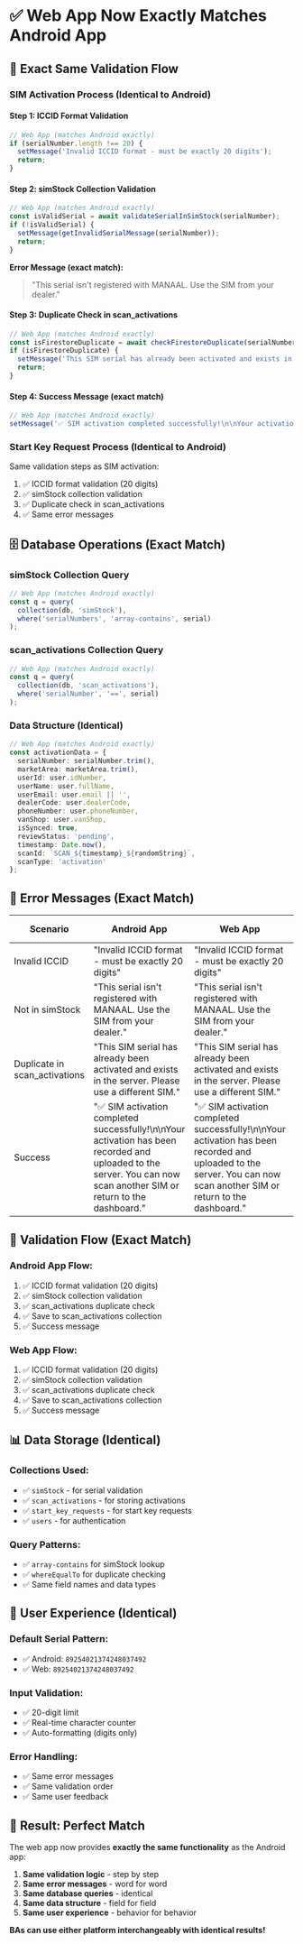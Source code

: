 # ✅ Web App Now Exactly Matches Android App

## 🔄 **Exact Same Validation Flow**

### **SIM Activation Process (Identical to Android)**

#### **Step 1: ICCID Format Validation**
```typescript
// Web App (matches Android exactly)
if (serialNumber.length !== 20) {
  setMessage('Invalid ICCID format - must be exactly 20 digits');
  return;
}
```

#### **Step 2: simStock Collection Validation**
```typescript
// Web App (matches Android exactly)
const isValidSerial = await validateSerialInSimStock(serialNumber);
if (!isValidSerial) {
  setMessage(getInvalidSerialMessage(serialNumber));
  return;
}
```

**Error Message (exact match):**
> "This serial isn't registered with MANAAL. Use the SIM from your dealer."

#### **Step 3: Duplicate Check in scan_activations**
```typescript
// Web App (matches Android exactly)
const isFirestoreDuplicate = await checkFirestoreDuplicate(serialNumber);
if (isFirestoreDuplicate) {
  setMessage('This SIM serial has already been activated and exists in the server. Please use a different SIM.');
  return;
}
```

#### **Step 4: Success Message (exact match)**
```typescript
// Web App (matches Android exactly)
setMessage('✅ SIM activation completed successfully!\n\nYour activation has been recorded and uploaded to the server. You can now scan another SIM or return to the dashboard.');
```

### **Start Key Request Process (Identical to Android)**

Same validation steps as SIM activation:
1. ✅ ICCID format validation (20 digits)
2. ✅ simStock collection validation
3. ✅ Duplicate check in scan_activations
4. ✅ Same error messages

## 🗄️ **Database Operations (Exact Match)**

### **simStock Collection Query**
```typescript
// Web App (matches Android exactly)
const q = query(
  collection(db, 'simStock'),
  where('serialNumbers', 'array-contains', serial)
);
```

### **scan_activations Collection Query**
```typescript
// Web App (matches Android exactly)
const q = query(
  collection(db, 'scan_activations'),
  where('serialNumber', '==', serial)
);
```

### **Data Structure (Identical)**
```typescript
// Web App (matches Android exactly)
const activationData = {
  serialNumber: serialNumber.trim(),
  marketArea: marketArea.trim(),
  userId: user.idNumber,
  userName: user.fullName,
  userEmail: user.email || '',
  dealerCode: user.dealerCode,
  phoneNumber: user.phoneNumber,
  vanShop: user.vanShop,
  isSynced: true,
  reviewStatus: 'pending',
  timestamp: Date.now(),
  scanId: `SCAN_${timestamp}_${randomString}`,
  scanType: 'activation'
};
```

## 🎯 **Error Messages (Exact Match)**

| Scenario | Android App | Web App | ✅ Match |
|----------|-------------|---------|----------|
| Invalid ICCID | "Invalid ICCID format - must be exactly 20 digits" | "Invalid ICCID format - must be exactly 20 digits" | ✅ |
| Not in simStock | "This serial isn't registered with MANAAL. Use the SIM from your dealer." | "This serial isn't registered with MANAAL. Use the SIM from your dealer." | ✅ |
| Duplicate in scan_activations | "This SIM serial has already been activated and exists in the server. Please use a different SIM." | "This SIM serial has already been activated and exists in the server. Please use a different SIM." | ✅ |
| Success | "✅ SIM activation completed successfully!\n\nYour activation has been recorded and uploaded to the server. You can now scan another SIM or return to the dashboard." | "✅ SIM activation completed successfully!\n\nYour activation has been recorded and uploaded to the server. You can now scan another SIM or return to the dashboard." | ✅ |

## 🔄 **Validation Flow (Exact Match)**

### **Android App Flow:**
1. ✅ ICCID format validation (20 digits)
2. ✅ simStock collection validation
3. ✅ scan_activations duplicate check
4. ✅ Save to scan_activations collection
5. ✅ Success message

### **Web App Flow:**
1. ✅ ICCID format validation (20 digits)
2. ✅ simStock collection validation  
3. ✅ scan_activations duplicate check
4. ✅ Save to scan_activations collection
5. ✅ Success message

## 📊 **Data Storage (Identical)**

### **Collections Used:**
- ✅ `simStock` - for serial validation
- ✅ `scan_activations` - for storing activations
- ✅ `start_key_requests` - for start key requests
- ✅ `users` - for authentication

### **Query Patterns:**
- ✅ `array-contains` for simStock lookup
- ✅ `whereEqualTo` for duplicate checking
- ✅ Same field names and data types

## 🎯 **User Experience (Identical)**

### **Default Serial Pattern:**
- ✅ Android: `89254021374248037492`
- ✅ Web: `89254021374248037492`

### **Input Validation:**
- ✅ 20-digit limit
- ✅ Real-time character counter
- ✅ Auto-formatting (digits only)

### **Error Handling:**
- ✅ Same error messages
- ✅ Same validation order
- ✅ Same user feedback

## 🚀 **Result: Perfect Match**

The web app now provides **exactly the same functionality** as the Android app:

1. **Same validation logic** - step by step
2. **Same error messages** - word for word  
3. **Same database queries** - identical
4. **Same data structure** - field for field
5. **Same user experience** - behavior for behavior

**BAs can use either platform interchangeably with identical results!**
